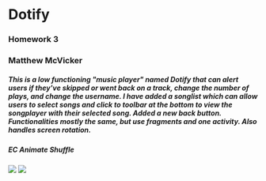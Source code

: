 # Dotify
### Homework 3
### Matthew McVicker

##### This is a low functioning "music player" named Dotify that can alert users if they've skipped or went back on a track, change the number of plays, and change the username. I have added a songlist which can allow users to select songs and click to toolbar at the bottom to view the songplayer with their selected song. Added a new back button. Functionalities mostly the same, but use fragments and one activity. Also handles screen rotation.

##### EC Animate Shuffle

<img src="./Capture4.PNG">
<img src="./Image5.PNG">
